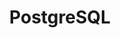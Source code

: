 ---
content-type: "embed-form"
form-type: "destination"
key: "destination-form-properties-postgresql-object"

title: "PostgreSQL"
description: "A PostgreSQL destination connection writes data to a PostgreSQL database and corresponds to the destination type = `postgres`."

object-attributes:
  - name: "host"
    type: "string"
    description: "The IP address or hostname of the database server."

  - name: "port"
    type: "integer"
    description: "The port of the database server."

  - name: "database"
    type: "string"
    description: "The name of the logical database to connect to."

  - name: "username"
    type: "string"
    description: "The username of the database user."

  - name: "password"
    type: "string"
    description: "The password for the user connecting to the database server. **Note**: This property will never be returned by the API, but it can be submitted when creating or modifying a connection."

  - name: "ssl"
    type: "boolean"
    description: "If `true`, SSL will be used to connect to the database."

examples:
  - code: |
      {
         "connection":{
            "host":"postgres.some-host.com",
            "port":5432,
            "database":"stitch",
            "username":"stitch_user",
            "password":"<PASSWORD>",
            "ssl":true
         }
      }
---